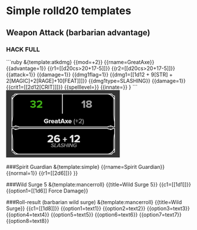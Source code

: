 <h1>Simple rolld20 templates</h1>

<h2>Weapon Attack (barbarian advantage)</h2>
<h3>HACK FULL</h3>
```ruby
&{template:atkdmg} {{mod=+2}} {{rname=GreatAxe}} {{advantage=1}} {{r1=[[d20cs>20+17-5]]}} {{r2=[[d20cs>20+17-5]]}} {{attack=1}} {{damage=1}} {{dmg1flag=1}} {{dmg1=[[1d12 + 9[STR] + 2[MAGIC]+2[RAGE]+10[FEAT]]]}} {{dmg1type=SLASHING}} {{damage=1}} {{crit1=[[2d12[CRIT]]]}} {{spelllevel=}} {{innate=}} }
```
<picture>
 <source media="(prefers-color-scheme: dark)" srcset="YOUR-DARKMODE-IMAGE">
 <source media="(prefers-color-scheme: light)" srcset="YOUR-LIGHTMODE-IMAGE">
 <img src="GreatAxe.png">
</picture>





###Spirit Guardian
&{template:simple} {{rname=Spirit Guardian}} {{normal=1}} {{r1=[[2d6]]}} }} 

###Wild Surge 5
&{template:mancerroll} {{title=Wild Surge 5}} {{c1=[[1d1]]}} {{option1=[[1d6]] Force Damage}}

###Roll-result (barbarian wild surge)
&{template:mancerroll} {{title=Wild Surge}} {{c1=[[1d8]]}} {{option1=text1}} {{option2=text2}} {{option3=text3}} {{option4=text4}} {{option5=text5}} {{option6=text6}} {{option7=text7}} {{option8=text8}}
